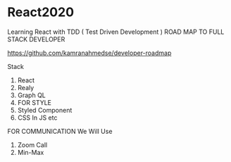 # React2020
Learning React with TDD ( Test Driven Development )
ROAD MAP TO FULL STACK DEVELOPER

https://github.com/kamranahmedse/developer-roadmap

Stack 

1) React
2) Realy
3) Graph QL
4) FOR STYLE
  1) Styled Component
  2) CSS In JS
     etc


FOR COMMUNICATION We Will Use

1) Zoom Call
2) Min-Max


